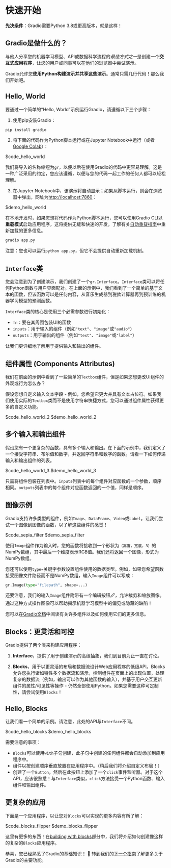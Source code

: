 # 快速开始

**先决条件**：Gradio需要Python 3.8或更高版本，就是这样！

## Gradio是做什么的？

与他人分享您的机器学习模型、API或数据科学流程的*最佳方式之一*是创建一个**交互式应用程序**，让您的用户或同事可以在他们的浏览器中尝试演示。

Gradio允许您**使用Python构建演示并共享这些演示**。通常只需几行代码！那么我们开始吧。

##  Hello, World

要通过一个简单的“Hello, World”示例运行Gradio，请遵循以下三个步骤：

1.  使用pip安装Gradio：

```bash
pip install gradio
```

2.  将下面的代码作为Python脚本运行或在Jupyter Notebook中运行（或者[Google Colab](https://colab.research.google.com/drive/18ODkJvyxHutTN0P5APWyGFO_xwNcgHDZ?usp=sharing)）：

$code_hello_world

我们将导入的名称缩短为`gr`，以便以后在使用Gradio的代码中更容易理解。这是一种广泛采用的约定，您应该遵循，以便与您的代码一起工作的任何人都可以轻松理解。

3.  在Jupyter Notebook中，该演示将自动显示；如果从脚本运行，则会在浏览器中弹出，网址为[http://localhost:7860](http://localhost:7860)：

$demo_hello_world

在本地开发时，如果您想将代码作为Python脚本运行，您可以使用Gradio CLI以**重载模式**启动应用程序，这将提供无缝和快速的开发。了解有关[自动重载指南](https://gradio.app/developing-faster-with-reload-mode/)中重新加载的更多信息。

```bash
gradio app.py
```

注意：您也可以运行`python app.py`，但它不会提供自动重新加载机制。

## `Interface`类

您会注意到为了创建演示，我们创建了一个`gr.Interface`。`Interface`类可以将任何Python函数与用户界面配对。在上面的示例中，我们看到了一个简单的基于文本的函数，但该函数可以是任何内容，从音乐生成器到税款计算器再到预训练的机器学习模型的预测函数。

`Interface`类的核心是使用三个必需参数进行初始化：

- `fn`：要在其周围包装UI的函数
- `inputs`：用于输入的组件（例如`"text"`、`"image"`或`"audio"`）
- `outputs`：用于输出的组件（例如`"text"`、`"image"`或`"label"`）

让我们更详细地了解用于提供输入和输出的组件。

## 组件属性 (Components Attributes)

我们在前面的示例中看到了一些简单的`Textbox`组件，但是如果您想更改UI组件的外观或行为怎么办？

假设您想自定义输入文本字段 - 例如，您希望它更大并具有文本占位符。如果我们使用实际的`Textbox`类而不是使用字符串快捷方式，您可以通过组件属性获得更多的自定义功能。

$code_hello_world_2
$demo_hello_world_2

## 多个输入和输出组件

假设您有一个更复杂的函数，具有多个输入和输出。在下面的示例中，我们定义了一个接受字符串、布尔值和数字，并返回字符串和数字的函数。请看一下如何传递输入和输出组件的列表。

$code_hello_world_3
$demo_hello_world_3

只需将组件包装在列表中。`inputs`列表中的每个组件对应函数的一个参数，顺序相同。`outputs`列表中的每个组件对应函数返回的一个值，同样是顺序。

## 图像示例

Gradio支持许多类型的组件，例如`Image`、`DataFrame`、`Video`或`Label`。让我们尝试一个图像到图像的函数，以了解这些组件的感觉！

$code_sepia_filter
$demo_sepia_filter

使用`Image`组件作为输入时，您的函数将接收到一个形状为`（高度，宽度，3）`的NumPy数组，其中最后一个维度表示RGB值。我们还将返回一个图像，形式为NumPy数组。

您还可以使用`type=`关键字参数设置组件使用的数据类型。例如，如果您希望函数接受图像文件路径而不是NumPy数组，输入`Image`组件可以写成：

```python
gr.Image(type="filepath", shape=...)
```

还要注意，我们的输入`Image`组件附带有一个编辑按钮🖉，允许裁剪和缩放图像。通过这种方式操作图像可以帮助揭示机器学习模型中的偏见或隐藏的缺陷！

您可以在[Gradio文档](https://gradio.app/docs)中阅读有关许多组件以及如何使用它们的更多信息。

## Blocks：更灵活和可控

Gradio提供了两个类来构建应用程序：

1.  **Interface**，提供了用于创建演示的高级抽象，我们到目前为止一直在讨论。

2.  **Blocks**，用于以更灵活的布局和数据流设计Web应用程序的低级API。Blocks允许您执行诸如特性多个数据流和演示，控制组件在页面上的出现位置，处理复杂的数据流（例如，输出可以作为其他函数的输入），并基于用户交互更新组件的属性/可见性等操作 - 仍然全部使用Python。如果您需要这种可定制性，请尝试使用`Blocks`！

## Hello, Blocks

让我们看一个简单的示例。请注意，此处的API与`Interface`不同。

$code_hello_blocks
$demo_hello_blocks

需要注意的事项：

- `Blocks`可以使用`with`子句创建，此子句中创建的任何组件都会自动添加到应用程序中。
- 组件以按创建顺序垂直放置在应用程序中。（稍后我们将介绍自定义布局！）
- 创建了一个`Button`，然后在此按钮上添加了一个`click`事件监听器。对于这个API，应该很熟悉！与`Interface`类似，`click`方法接受一个Python函数、输入组件和输出组件。

## 更复杂的应用

下面是一个应用程序，以让您对`Blocks`可以实现的更多内容有所了解：

$code_blocks_flipper
$demo_blocks_flipper

这里有更多的东西！在[building with blocks](https://gradio.app/building_with_blocks)部分中，我们将介绍如何创建像这样的复杂的`Blocks`应用程序。

恭喜，您已经熟悉了Gradio的基础知识！ 🥳 转到我们的[下一个指南](https://gradio.app/key_features)了解更多关于Gradio的主要功能。